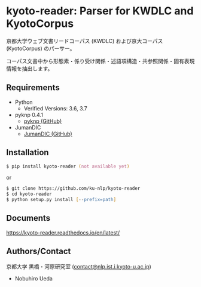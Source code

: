 # kyoto-reader: Parser for KWDLC and KyotoCorpus

京都大学ウェブ文書リードコーパス (KWDLC) および京大コーパス (KyotoCorpus) のパーサー。

コーパス文書中から形態素・係り受け関係・述語項構造・共参照関係・固有表現情報を抽出します。

## Requirements

- Python
  - Verified Versions: 3.6, 3.7
- pyknp 0.4.1
  - [pyknp (GitHub)](https://github.com/ku-nlp/pyknp)
- JumanDIC
  - [JumanDIC (GitHub)](https://github.com/ku-nlp/JumanDIC)

## Installation

```zsh
$ pip install kyoto-reader (not available yet)
```

or

```zsh
$ git clone https://github.com/ku-nlp/kyoto-reader
$ cd kyoto-reader
$ python setup.py install [--prefix=path]
```

## Documents

<https://kyoto-reader.readthedocs.io/en/latest/>

## Authors/Contact

京都大学 黒橋・河原研究室 (contact@nlp.ist.i.kyoto-u.ac.jp)

- Nobuhiro Ueda
